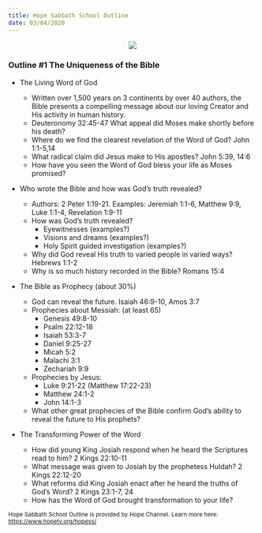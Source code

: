 ```yaml
---
title: Hope Sabbath School Outline
date: 03/04/2020
---
```


<center><img src="https://sabbath-school.adventech.io/api/v1/images/misc/hope-ss-logo.jpg" /></center>

### Outline #1 The Uniqueness of the Bible

*  The Living Word of God
	* Written over 1,500 years on 3 continents by over 40 authors, the Bible presents a compelling message about our loving Creator and His activity in human history.
	* Deuteronomy 32:45-47 What appeal did Moses make shortly before his death?
	* Where do we find the clearest revelation of the Word of God? John 1:1-5,14
	* What radical claim did Jesus make to His apostles? John 5:39, 14:6
	* How have you seen the Word of God bless your life as Moses promised?

*  Who wrote the Bible and how was God’s truth revealed?
	* Authors: 2 Peter 1:19-21. Examples: Jeremiah 1:1-6, Matthew 9:9, Luke 1:1-4, Revelation 1:9-11
	* How was God’s truth revealed?
		* Eyewitnesses (examples?)
		* Visions and dreams (examples?)
		* Holy Spirit guided investigation (examples?)
	* Why did God reveal His truth to varied people in varied ways? Hebrews 1:1-2
	* Why is so much history recorded in the Bible? Romans 15:4

*  The Bible as Prophecy (about 30%)
	* God can reveal the future. Isaiah 46:9-10, Amos 3:7
	* Prophecies about Messiah: (at least 65)
		* Genesis 49:8-10
		* Psalm 22:12-18
		* Isaiah 53:3-7
		* Daniel 9:25-27
		* Micah 5:2
		* Malachi 3:1
		* Zechariah 9:9
	* Prophecies by Jesus:
		* Luke 9:21-22 (Matthew 17:22-23)
		* Matthew 24:1-2
		* John 14:1-3
	* What other great prophecies of the Bible confirm God’s ability to reveal the future to His prophets?

*  The Transforming Power of the Word
	* How did young King Josiah respond when he heard the Scriptures read to him? 2 Kings 22:10-11
	* What message was given to Josiah by the prophetess Huldah? 2 Kings 22:12-20
	* What reforms did King Josiah enact after he heard the truths of God’s Word? 2 Kings 23:1-7, 24
	* How has the Word of God brought transformation to your life?


<small>Hope Sabbath School Outline is provided by Hope Channel. Learn more here: https://www.hopetv.org/hopess/</small>